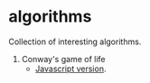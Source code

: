 # algorithms

Collection of interesting algorithms.
1. Conway's game of life
	* [Javascript version]([https://github.com/rizwanpasha/algorithms/blob/master/Game_of_life/js/Game_of_life.js]).